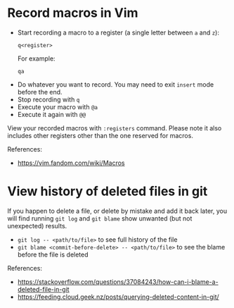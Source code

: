 # Record macros in Vim

- Start recording a macro to a register (a single letter between `a` and `z`):
  ```vim
  q<register>
  ```
  For example:
  ```vim
  qa
  ```
- Do whatever you want to record. You may need to exit `insert` mode before the end.
- Stop recording with `q`
- Execute your macro with `@a`
- Execute it again with `@@`

View your recorded macros with `:registers` command. Please note it also
includes other registers other than the one reserved for macros.

References:
- https://vim.fandom.com/wiki/Macros

# View history of deleted files in git

If you happen to delete a file, or delete by mistake and add it back later, you
will find running `git log` and `git blame` show unwanted (but not unexpected)
results.

- `git log -- <path/to/file>` to see full history of the file
- `git blame <commit-before-delete> -- <path/to/file>` to see the blame before the
  file is deleted

References:
- https://stackoverflow.com/questions/37084243/how-can-i-blame-a-deleted-file-in-git
- https://feeding.cloud.geek.nz/posts/querying-deleted-content-in-git/
